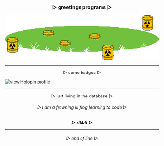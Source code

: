 <h3 align="center">▷ greetings programs ▷</h3>

[![](pnd.png)](https://github.com/frowningfrog)

------

<div align="center">▷ some badges ▷</div>

[![view Holopin profile](https://holopin.me/frowningfrog)](https://holopin.io/@frowningfrog)

------

<div align="center">▷ just living in the database ▷</div>
<h6 align="center">▷ I am a frowning lil frog learning to code ▷</h6>   
<div align="center"><em><b>▷ ribbit ▷</b></em></div>

------

<h6 align="center">▷ end of line ▷</h6>
